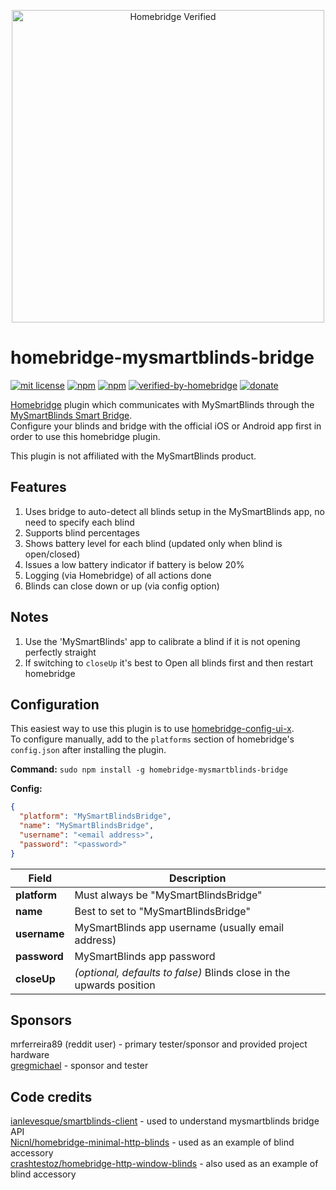 <p align="center">
  <a href="https://github.com/homebridge/homebridge/wiki/Verified-Plugins#verified-plugins"><img alt="Homebridge Verified" src="https://raw.githubusercontent.com/apexad/homebridge-mysmartblinds-bridge/master/branding/Homebridge_x_MySmartBlinds.png" width="500px"></a>
</p>

# homebridge-mysmartblinds-bridge
[![mit license](https://badgen.net/badge/license/MIT/red)](https://github.com/apexad/homebridge-mysmartblinds-bridge/blob/master/LICENSE)
[![npm](https://badgen.net/npm/v/homebridge-mysmartblinds-bridge)](https://www.npmjs.com/package/homebridge-mysmartblinds-bridge)
[![npm](https://badgen.net/npm/dt/homebridge-mysmartblinds-bridge)](https://www.npmjs.com/package/homebridge-mysmartblinds-bridge)
[![verified-by-homebridge](https://badgen.net/badge/homebridge/verified/purple)](https://github.com/homebridge/homebridge/wiki/Verified-Plugins)
[![donate](https://badgen.net/badge/donate/paypal/91BE09)](https://www.paypal.com/cgi-bin/webscr?cmd=_s-xclick&hosted_button_id=JS2VTL89E6VZ4&source=url)


[Homebridge](https://github.com/homebridge/homebridge) plugin which communicates with MySmartBlinds through the [MySmartBlinds Smart Bridge](https://www.mysmartblinds.com/products/smart-hub).  
Configure your blinds and bridge with the official iOS or Android app first in order to use this homebridge plugin.

This plugin is not affiliated with the MySmartBlinds product.

## Features
1. Uses bridge to auto-detect all blinds setup in the MySmartBlinds app, no need to specify each blind
2. Supports blind percentages
3. Shows battery level for each blind (updated only when blind is open/closed)
4. Issues a low battery indicator if battery is below 20%
5. Logging (via Homebridge) of all actions done
6. Blinds can close down or up (via config option)

## Notes
1. Use the 'MySmartBlinds' app to calibrate a blind if it is not opening perfectly straight
2. If switching to `closeUp` it's best to Open all blinds first and then restart homebridge

## Configuration
This easiest way to use this plugin is to use [homebridge-config-ui-x](https://www.npmjs.com/package/homebridge-config-ui-x).  
To configure manually, add to the `platforms` section of homebridge's `config.json` after installing the plugin.

**Command:** ```sudo npm install -g homebridge-mysmartblinds-bridge```

**Config:**
```json
{
  "platform": "MySmartBlindsBridge",
  "name": "MySmartBlindsBridge",
  "username": "<email address>",
  "password": "<password>"
}
```

Field                   | Description
------------------------|------------
**platform**            | Must always be "MySmartBlindsBridge"
**name**                | Best to set to "MySmartBlindsBridge"
**username**            | MySmartBlinds app username (usually email address)
**password**            | MySmartBlinds app password
**closeUp**             | _(optional, defaults to false)_ Blinds close in the upwards position

## Sponsors
mrferreira89 (reddit user) - primary tester/sponsor and provided project hardware  
[gregmichael](https://github.com/gregmichael) - sponsor and tester

## Code credits
[ianlevesque/smartblinds-client](https://github.com/ianlevesque/smartblinds-client) - used to understand mysmartblinds bridge API  
[Nicnl/homebridge-minimal-http-blinds](https://github.com/Nicnl/homebridge-minimal-http-blinds) - used as an example of blind accessory  
[crashtestoz/homebridge-http-window-blinds](https://github.com/crashtestoz/homebridge-http-window-blinds) - also used as an example of blind accessory
